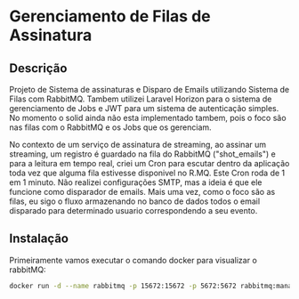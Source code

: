 # Gerenciamento de Filas de Assinatura

## Descrição

Projeto de Sistema de assinaturas e Disparo de Emails utilizando Sistema de Filas com RabbitMQ. Tambem utilizei Laravel Horizon para o sistema de gerenciamento de Jobs e JWT para um sistema de autenticação simples.
No momento o solid ainda não esta implementado tambem, pois o foco são nas filas com o RabbitMQ e os Jobs que os gerenciam.

No contexto de um serviço de assinatura de streaming, ao assinar um streaming, um registro é guardado na fila do RabbitMQ ("shot_emails") e para a leitura em tempo real, criei um Cron para escutar dentro da aplicação toda vez que alguma fila estivesse disponivel no R.MQ. Este Cron roda de 1 em 1 minuto. Não realizei configurações SMTP, mas a ideia é que ele funcione como disparador de emails. Mais uma vez, como o foco são as filas, eu sigo o fluxo armazenando no banco de dados todos o email disparado para determinado usuario correspondendo a seu evento.

## Instalação

Primeiramente vamos executar o comando docker para visualizar o rabbitMQ:

```bash
docker run -d --name rabbitmq -p 15672:15672 -p 5672:5672 rabbitmq:management
```